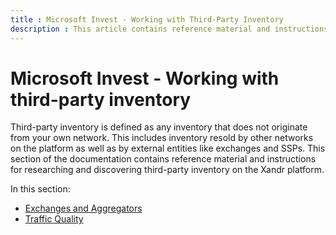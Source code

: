 ```yaml
---
title : Microsoft Invest - Working with Third-Party Inventory
description : This article contains reference material and instructions for researching and discovering third-party inventory.
---
```


# Microsoft Invest - Working with third-party inventory

Third-party inventory is defined as any inventory that does not originate from your own network. This includes inventory resold by other
networks on the platform as well as by external entities like exchanges and SSPs. This section of the documentation contains reference material and instructions for researching and discovering third-party inventory on the Xandr platform.

In this section:

- [Exchanges and Aggregators](exchanges-and-aggregators.md)
- [Traffic Quality](traffic-quality.md)
